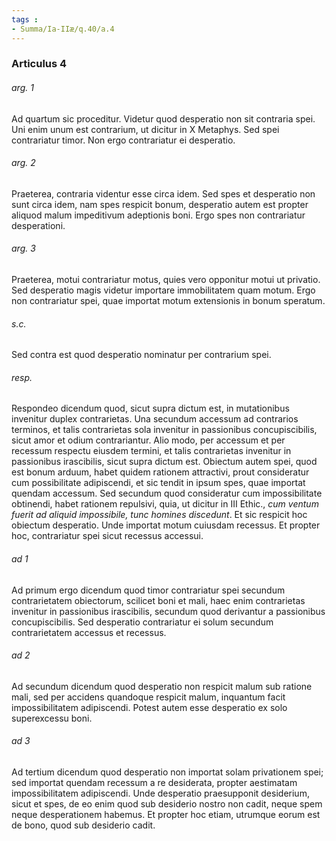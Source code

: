 ```yaml
---
tags : 
- Summa/Ia-IIæ/q.40/a.4
---
```


### Articulus 4

###### arg. 1
Ad quartum sic proceditur. Videtur quod desperatio non sit contraria spei. Uni enim unum est contrarium, ut dicitur in X Metaphys. Sed spei contrariatur timor. Non ergo contrariatur ei desperatio.

###### arg. 2
Praeterea, contraria videntur esse circa idem. Sed spes et desperatio non sunt circa idem, nam spes respicit bonum, desperatio autem est propter aliquod malum impeditivum adeptionis boni. Ergo spes non contrariatur desperationi.

###### arg. 3
Praeterea, motui contrariatur motus, quies vero opponitur motui ut privatio. Sed desperatio magis videtur importare immobilitatem quam motum. Ergo non contrariatur spei, quae importat motum extensionis in bonum speratum.

###### s.c.
Sed contra est quod desperatio nominatur per contrarium spei.

###### resp.
Respondeo dicendum quod, sicut supra dictum est, in mutationibus invenitur duplex contrarietas. Una secundum accessum ad contrarios terminos, et talis contrarietas sola invenitur in passionibus concupiscibilis, sicut amor et odium contrariantur. Alio modo, per accessum et per recessum respectu eiusdem termini, et talis contrarietas invenitur in passionibus irascibilis, sicut supra dictum est. Obiectum autem spei, quod est bonum arduum, habet quidem rationem attractivi, prout consideratur cum possibilitate adipiscendi, et sic tendit in ipsum spes, quae importat quendam accessum. Sed secundum quod consideratur cum impossibilitate obtinendi, habet rationem repulsivi, quia, ut dicitur in III Ethic., *cum ventum fuerit ad aliquid impossibile, tunc homines discedunt*. Et sic respicit hoc obiectum desperatio. Unde importat motum cuiusdam recessus. Et propter hoc, contrariatur spei sicut recessus accessui.

###### ad 1
Ad primum ergo dicendum quod timor contrariatur spei secundum contrarietatem obiectorum, scilicet boni et mali, haec enim contrarietas invenitur in passionibus irascibilis, secundum quod derivantur a passionibus concupiscibilis. Sed desperatio contrariatur ei solum secundum contrarietatem accessus et recessus.

###### ad 2
Ad secundum dicendum quod desperatio non respicit malum sub ratione mali, sed per accidens quandoque respicit malum, inquantum facit impossibilitatem adipiscendi. Potest autem esse desperatio ex solo superexcessu boni.

###### ad 3
Ad tertium dicendum quod desperatio non importat solam privationem spei; sed importat quendam recessum a re desiderata, propter aestimatam impossibilitatem adipiscendi. Unde desperatio praesupponit desiderium, sicut et spes, de eo enim quod sub desiderio nostro non cadit, neque spem neque desperationem habemus. Et propter hoc etiam, utrumque eorum est de bono, quod sub desiderio cadit.

